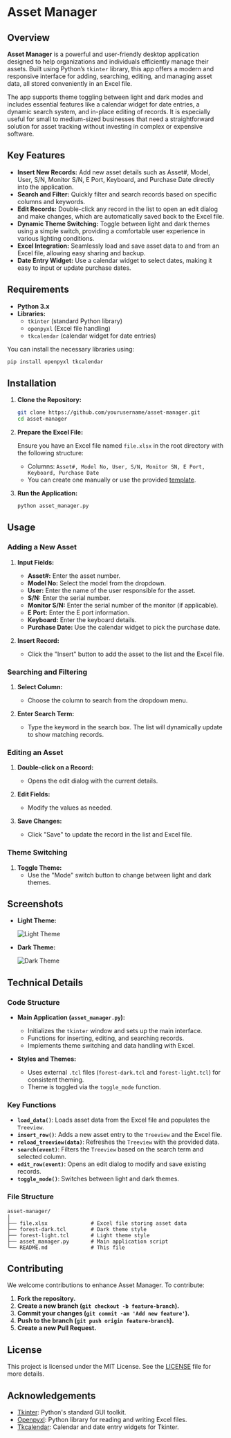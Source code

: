 # Asset Manager

## Overview

**Asset Manager** is a powerful and user-friendly desktop application designed to help organizations and individuals efficiently manage their assets. Built using Python’s `tkinter` library, this app offers a modern and responsive interface for adding, searching, editing, and managing asset data, all stored conveniently in an Excel file.

The app supports theme toggling between light and dark modes and includes essential features like a calendar widget for date entries, a dynamic search system, and in-place editing of records. It is especially useful for small to medium-sized businesses that need a straightforward solution for asset tracking without investing in complex or expensive software.

## Key Features

- **Insert New Records:** Add new asset details such as Asset#, Model, User, S/N, Monitor S/N, E Port, Keyboard, and Purchase Date directly into the application.
- **Search and Filter:** Quickly filter and search records based on specific columns and keywords.
- **Edit Records:** Double-click any record in the list to open an edit dialog and make changes, which are automatically saved back to the Excel file.
- **Dynamic Theme Switching:** Toggle between light and dark themes using a simple switch, providing a comfortable user experience in various lighting conditions.
- **Excel Integration:** Seamlessly load and save asset data to and from an Excel file, allowing easy sharing and backup.
- **Date Entry Widget:** Use a calendar widget to select dates, making it easy to input or update purchase dates.

## Requirements

- **Python 3.x**
- **Libraries:**
  - `tkinter` (standard Python library)
  - `openpyxl` (Excel file handling)
  - `tkcalendar` (calendar widget for date entries)

You can install the necessary libraries using:

```bash
pip install openpyxl tkcalendar
```

## Installation

1. **Clone the Repository:**

   ```bash
   git clone https://github.com/yourusername/asset-manager.git
   cd asset-manager
   ```

2. **Prepare the Excel File:**

   Ensure you have an Excel file named `file.xlsx` in the root directory with the following structure:
   - Columns: `Asset#, Model No, User, S/N, Monitor SN, E Port, Keyboard, Purchase Date`
   - You can create one manually or use the provided [template](path_to_template.xlsx).

3. **Run the Application:**

   ```bash
   python asset_manager.py
   ```

## Usage

### Adding a New Asset

1. **Input Fields:**
   - **Asset#:** Enter the asset number.
   - **Model No:** Select the model from the dropdown.
   - **User:** Enter the name of the user responsible for the asset.
   - **S/N:** Enter the serial number.
   - **Monitor S/N:** Enter the serial number of the monitor (if applicable).
   - **E Port:** Enter the E port information.
   - **Keyboard:** Enter the keyboard details.
   - **Purchase Date:** Use the calendar widget to pick the purchase date.

2. **Insert Record:**
   - Click the "Insert" button to add the asset to the list and the Excel file.

### Searching and Filtering

1. **Select Column:**
   - Choose the column to search from the dropdown menu.

2. **Enter Search Term:**
   - Type the keyword in the search box. The list will dynamically update to show matching records.

### Editing an Asset

1. **Double-click on a Record:**
   - Opens the edit dialog with the current details.

2. **Edit Fields:**
   - Modify the values as needed.

3. **Save Changes:**
   - Click "Save" to update the record in the list and Excel file.

### Theme Switching

1. **Toggle Theme:**
   - Use the "Mode" switch button to change between light and dark themes.

## Screenshots

- **Light Theme:**

  ![Light Theme](path_to_light_theme_screenshot.png) <!-- Replace with actual path -->

- **Dark Theme:**

  ![Dark Theme](path_to_dark_theme_screenshot.png) <!-- Replace with actual path -->

## Technical Details

### Code Structure

- **Main Application (`asset_manager.py`):**
  - Initializes the `tkinter` window and sets up the main interface.
  - Functions for inserting, editing, and searching records.
  - Implements theme switching and data handling with Excel.

- **Styles and Themes:**
  - Uses external `.tcl` files (`forest-dark.tcl` and `forest-light.tcl`) for consistent theming.
  - Theme is toggled via the `toggle_mode` function.

### Key Functions

- **`load_data()`**: Loads asset data from the Excel file and populates the `Treeview`.
- **`insert_row()`**: Adds a new asset entry to the `Treeview` and the Excel file.
- **`reload_treeview(data)`**: Refreshes the `Treeview` with the provided data.
- **`search(event)`**: Filters the `Treeview` based on the search term and selected column.
- **`edit_row(event)`**: Opens an edit dialog to modify and save existing records.
- **`toggle_mode()`**: Switches between light and dark themes.

### File Structure

```
asset-manager/
│
├── file.xlsx              # Excel file storing asset data
├── forest-dark.tcl        # Dark theme style
├── forest-light.tcl       # Light theme style
├── asset_manager.py       # Main application script
└── README.md              # This file
```

## Contributing

We welcome contributions to enhance Asset Manager. To contribute:

1. **Fork the repository.**
2. **Create a new branch (`git checkout -b feature-branch`).**
3. **Commit your changes (`git commit -am 'Add new feature'`).**
4. **Push to the branch (`git push origin feature-branch`).**
5. **Create a new Pull Request.**

## License

This project is licensed under the MIT License. See the [LICENSE](LICENSE) file for more details.

## Acknowledgements

- [Tkinter](https://docs.python.org/3/library/tkinter.html): Python's standard GUI toolkit.
- [Openpyxl](https://openpyxl.readthedocs.io/): Python library for reading and writing Excel files.
- [Tkcalendar](https://github.com/j4321/tkcalendar): Calendar and date entry widgets for Tkinter.
